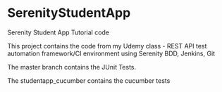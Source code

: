 # SerenityStudentApp
Serenity Student App Tutorial code

This project contains the code from my Udemy class -  REST API test automation framework/CI environment using Serenity BDD, Jenkins, Git

The master branch contains the JUnit Tests.

The studentapp_cucumber contains the cucumber tests
